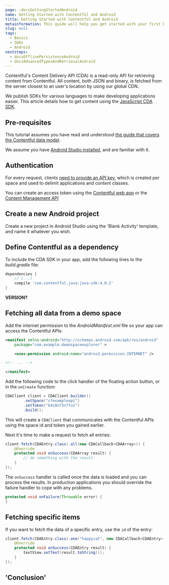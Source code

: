 ```yaml
---
page: :docsGettingStartedAndroid
name: Getting Started with Contentful and Android
title: Getting Started with Contentful and Android
metainformation: This guide will help you get started with your first basic hello world style Android app using Contentful with a demo space.
slug: null
tags:
  - Basics
  - SDKs
  - Android
nextsteps:
  - docsOfflinePersistenceAndroid
  - docsAdvancedTypesAndRetrievalAndroid
---
```


Contentful's Content Delivery API (CDA) is a read-only API for retrieving content from Contentful. All content, both JSON and binary, is fetched from the server closest to an user's location by using our global CDN.

We publish SDKs for various languages to make developing applications easier. This article details how to get content using the [JavaScript CDA SDK][1].

## Pre-requisites

This tutorial assumes you have read and understood [the guide that covers the Contentful data model](/developers/docs/concepts/data-model/).

We assume you have [Android Studio installed](https://developer.android.com/studio/index.html), and are familiar with it.

## Authentication

For every request, clients [need to provide an API key](/developers/docs/references/authentication/), which is created per space and used to delimit applications and content classes.

You can create an access token using the [Contentful web app](https://be.contentful.com/login) or the [Content Management API](/developers/docs/references/content-management-api/#/reference/api-keys/create-an-api-key)

## Create a new Android project

Create a new project in Android Studio using the 'Blank Activity' template, and name it whatever you wish.

## Define Contentful as a dependency

To include the CDA SDK in your app, add the following lines to the _build.gradle_ file:

~~~gradle
dependencies {
    // [...]
    compile 'com.contentful.java:java-sdk:4.0.2'
}
~~~

**VERSION?**

## Fetching all data from a demo space

Add the internet permission to the _AndroidManifest.xml_ file so your app can access the Contentful APIs:

~~~xml
<manifest xmlns:android="http://schemas.android.com/apk/res/android"
    package="com.example.demospaceexplorer" >

    <uses-permission android:name="android.permission.INTERNET" />

<!-- ... -->

</manifest>
~~~

Add the following code to the click handler of the floating action button, or in the `onCreate` function:

~~~java
CDAClient client = CDAClient.builder()
        .setSpace("cfexampleapi")
        .setToken("b4c0n73n7fu1")
        .build();
~~~

This will create a `CDAClient` that communicates with the Contentful APIs using the space id and token you gained earlier.

Next it's time to make a request to fetch all entries:

~~~java
client.fetch(CDAEntry.class).all(new CDACallback<CDAArray>() {
    @Override
    protected void onSuccess(CDAArray result) {
        // do something with the result.
    }
});
~~~

The `onSuccess` handler is called once the data is loaded and you can process the results. In production applications you should override the failure handler to cope with any problems.

~~~java
protected void onFailure(Throwable error) {
}
~~~

## Fetching specific items

If you want to fetch the data of a specific entry, use the `id` of the entry:

~~~java
client.fetch(CDAEntry.class).one("happycat", new CDACallback<CDAEntry>() {
    @Override
    protected void onSuccess(CDAEntry result) {
        textView.setText(result.toString());
    }
});
~~~

## 'Conclusion'

[1]: https://github.com/contentful/contentful.java
[2]: https://github.com/contentful-labs/contentful_middleman_examples
[4]: /developers/docs/android/tutorials/getting-started-with-contentful-and-android/
